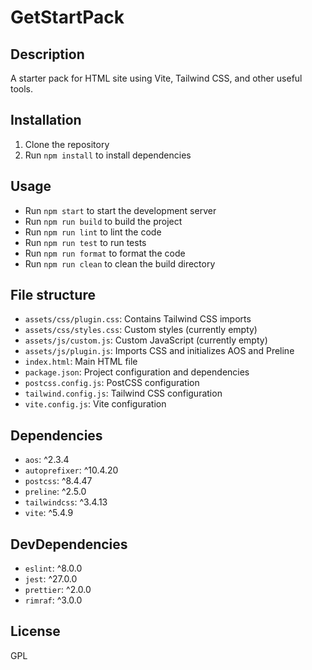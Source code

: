 # GetStartPack

## Description
A starter pack for HTML site using Vite, Tailwind CSS, and other useful tools.

## Installation
1. Clone the repository
2. Run `npm install` to install dependencies

## Usage
* Run `npm start` to start the development server
* Run `npm run build` to build the project
* Run `npm run lint` to lint the code
* Run `npm run test` to run tests
* Run `npm run format` to format the code
* Run `npm run clean` to clean the build directory

## File structure
* `assets/css/plugin.css`: Contains Tailwind CSS imports
* `assets/css/styles.css`: Custom styles (currently empty)
* `assets/js/custom.js`: Custom JavaScript (currently empty)
* `assets/js/plugin.js`: Imports CSS and initializes AOS and Preline
* `index.html`: Main HTML file
* `package.json`: Project configuration and dependencies
* `postcss.config.js`: PostCSS configuration
* `tailwind.config.js`: Tailwind CSS configuration
* `vite.config.js`: Vite configuration

## Dependencies
* `aos`: ^2.3.4
* `autoprefixer`: ^10.4.20
* `postcss`: ^8.4.47
* `preline`: ^2.5.0
* `tailwindcss`: ^3.4.13
* `vite`: ^5.4.9

## DevDependencies
* `eslint`: ^8.0.0
* `jest`: ^27.0.0
* `prettier`: ^2.0.0
* `rimraf`: ^3.0.0

## License
GPL
